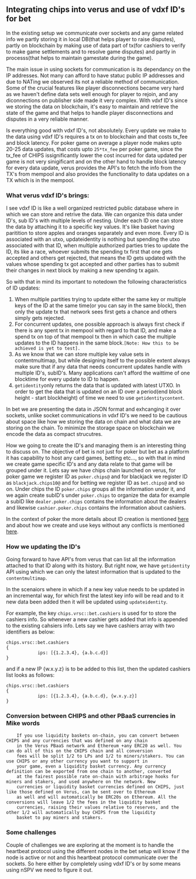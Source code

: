 Integrating chips into verus and use of vdxf ID's for bet
----------------------------------------------------------

In the existing setup we communicate over sockets and any game related info we partly storing it in local DB(that helps player to raise disputes), partly on blockchain by making use of data part of tx(for cashiers to verify to make game settlements and to resolve game disputes) and partly in processs(that helps to maintain gamestate during the game). 

The main issue in using sockets for communication is its dependancy on the IP addresses. Not many can afford to have statuc public IP addresses and due to NATing we observed its not a reliable method of communication. Some of the crucial features like player disconnections became very hard as we haven't define data sets well enough for player to rejoin, and any diconnections on publisher side made it very complex. With vdxf ID's since we storing the data on blockchain, it's easy to maintain and retrieve the state of the game and that helps to handle player disconnections and disputes in a very reliable manner. 

Is everything good with vdxf ID's, not absolutely. Every update we make to the data using vdxf ID's requires a tx on to blockchain and that costs tx_fee and block latency. For poker game on average a player node makes upto 20-25 data updates, that costs upto `25*tx_fee` per poker game, since the tx_fee of CHIPS issignificantly lower the cost incurred for data updated per game is not very sinigificant and on the other hand to handle block latency for every data update, verus provides the API's to fetch the info from the TX's from mempool and also provides the functionality to data updates on a TX which is in the mempool.

### What verus vdxf ID's brings:

I see vdxf ID is like a well organized restricted public database where in which we can store and retrive the data. We can organize this data under ID's, sub ID's with multiple levels of nesting. Under each ID one can store the data by attaching it to a specific key values. It's like basket having paritition to store apples and oranges separately and even more. 
Every ID is associated with an utxo, updateidentity is nothing but spending the utxo associated with that ID, when multiple authorized parties tries to update the ID, its like a race, whoever submits the spending tx first that one gets accepted and others get rejected, that means the ID gets updated with the values whose spending tx got accepted and other parties has to submit their changes in next block by making a new spending tx again. 

So with that in mind its important to notedown the following characteristics of ID updates:
1. When multiple partities trying to update either the same key or multiple keys of the ID at the same time(or you can say in the same block), then only the update tx that network sees first gets a chance and others simply gets rejected. 
2. For concurrent updates, one possible approach is always first check if there is any spent tx in mempool with regard to that ID, and make a spend tx on top of that mempool tx then in which case the multiple updates to the ID happens in the same block.`[Note: How this to be achieved is yet to test].`
3. As we know that we can store multiple key value sets in contentmultimap, but while designing itself to the possible extent always make sure that if any data that needs concurrent updates handle with multiple ID's, subID's. Many applications can't afford the waittime of one blocktime for every update to ID to happen.
4. `getidentity`only returns the data that is updated with latest UTXO.  In order to get the data that is updated on an ID over a period(end block height - start blockheight) of time we need to use `getidentitycontent`.

In bet we are presenting the data in JSON format and exhcanging it over sockets, unlike socket communications in vdxf ID's we need to be cautious about space like how we storing the data on chain and what data we are storing on the chain. To minimize the storage space on blockchain we encode the data as compact strucutres.

How we going to create the ID's and managing them is an interesting thing to discuss on. The objective of bet is not just for poker but bet as a platform it has capability to host any card games, betting etc..., so with that in mind we create game specific ID's and any data relate to that game will be grouped under it. Lets say we have chips chain launched on verus, for poker game we register ID as `poker.chips@` and for blackjack we register ID as `blackjack.chips10@` and for betting we register ID as `bet.chips@` and so on.  Under chips the ID `poker.chips` groups all the information under it, and we again create subID's under `poker.chips` to organize the data for example a subID like `dealer.poker.chips` contains the information about the dealers and likewise `cashier.poker.chips` contains the information about cashiers. 

In the context of poker the more details about ID creation is mentioned [here](./id_creation_process.md) and about how we create and use keys without any conflicts is mentioned [here](./ids_keys_data.md).

### How we updating the ID's

Going forward to have API's from verus that can list all the information attached to that ID along with its history. But right now, we have `getidentity` API using which we can only the latest information that is updated to the `contentmultimap`.

In the scenaiors where in which if a new key value needs to be updated in an incremental way, for which first the latest key info will be read and to it new data been added then it will be updated using `updateidentity`.

For example, the key `chips.vrsc::bet.cashiers` is used for to store the cashiers info. So whenever a new cashier gets added that info is appended to the existing cahsiers info. Lets say we have cashiers array with two identifiers as below:
```
chips.vrsc::bet.cashiers
{
			ips: [{1.2.3.4}, {a.b.c.d}]
}
```
and if a new IP {w.x.y.z} is to be added to this list, then the updated cashiers list looks as follows:
```
chips.vrsc::bet.cashiers
{
			ips: [{1.2.3.4}, {a.b.c.d}, {w.x.y.z}]
}
```

### Conversion between CHIPS and other PBaaS currencies in Mike words
```
    If you use liquidity baskets on-chain, you can convert between CHIPS and any currencies that was defined on any chain 
    in the Verus PBaaS network and Ethereum +any ERC20 as well. You can do all of this on the CHIPS chain and all conversion 
    fees will be split 1/2 to LPs and 1/2 to miners/stakers. You can use CHIPS or any other currency you want to support in 
    your game, even a liquidity basket currency. Any currency definition can be exported from one chain to another, converted 
    at the fairest possible rate on-chain with arbitrage hooks for miners and stakers, and used anywhere on the network. New 
    currencies or liquidity basket currencies defined on CHIPS, just like those defined on Verus, can be sent over to Ethereum 
    as well and will automatically be ERC20s on Ethereum. All the conversions will leave 1/2 the fees in the liquidity basket 
    currencies, raising their values relative to reserves, and the other 1/2 will automatically buy CHIPS from the liquidity 
    basket to pay miners and stakers.
```
### Some challenges

Couple of challenges we are exploring at the moment is to handle the heartbeat protocol using the different nodes in the bet setup will know if the node is active or not and this heartbeat protocol communicate over the sockets. So here either by completely using vdxf ID's or by some means using nSPV we need to figure it out.



